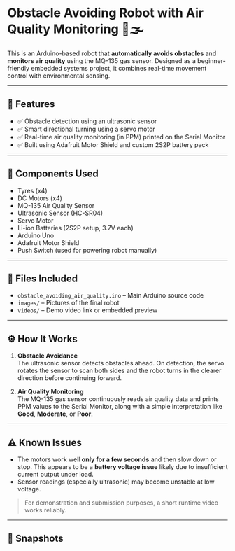 # Obstacle Avoiding Robot with Air Quality Monitoring 🚗🌫️

This is an Arduino-based robot that **automatically avoids obstacles** and **monitors air quality** using the MQ-135 gas sensor. Designed as a beginner-friendly embedded systems project, it combines real-time movement control with environmental sensing.

---

## 🔧 Features
- ✅ Obstacle detection using an ultrasonic sensor
- ✅ Smart directional turning using a servo motor
- ✅ Real-time air quality monitoring (in PPM) printed on the Serial Monitor
- ✅ Built using Adafruit Motor Shield and custom 2S2P battery pack

---

## 🧰 Components Used
- Tyres (x4)
- DC Motors (x4)
- MQ-135 Air Quality Sensor
- Ultrasonic Sensor (HC-SR04)
- Servo Motor
- Li-ion Batteries (2S2P setup, 3.7V each)
- Arduino Uno
- Adafruit Motor Shield
- Push Switch (used for powering robot manually)

---

## 📂 Files Included
- `obstacle_avoiding_air_quality.ino` – Main Arduino source code
- `images/` – Pictures of the final robot 
- `videos/` – Demo video link or embedded preview

---

## ⚙️ How It Works
1. **Obstacle Avoidance**  
   The ultrasonic sensor detects obstacles ahead. On detection, the servo rotates the sensor to scan both sides and the robot turns in the clearer direction before continuing forward.

2. **Air Quality Monitoring**  
   The MQ-135 gas sensor continuously reads air quality data and prints PPM values to the Serial Monitor, along with a simple interpretation like **Good**, **Moderate**, or **Poor**.

---

## ⚠️ Known Issues
- The motors work well **only for a few seconds** and then slow down or stop. This appears to be a **battery voltage issue** likely due to insufficient current output under load.
- Sensor readings (especially ultrasonic) may become unstable at low voltage.

> For demonstration and submission purposes, a short runtime video works reliably.

---

## 📸 Snapshots

